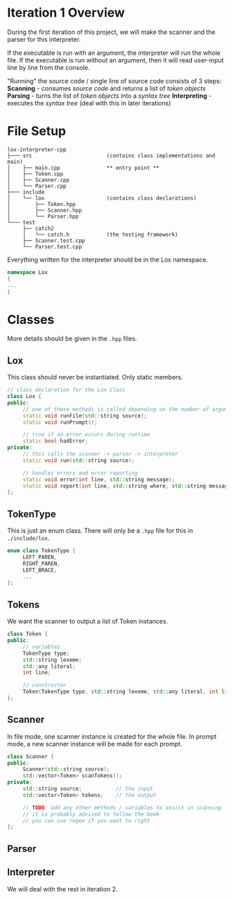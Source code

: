# Iteration 1 Overview
During the first iteration of this project, we will make the scanner and the parser for this interpreter.

If the executable is run with an argument, the interpreter will run the whole file.
If the executable is run without an argument, then it will read user-input line by line from the console.

"Running" the source code / single line of source code consists of 3 steps:
**Scanning** - consumes *source code* and returns a list of *token objects*
**Parsing** - turns the list of *token objects* into a *syntax tree*
**Interpreting** - executes the *syntax tree* (deal with this in later iterations)

# File Setup
```
lox-interpreter-cpp
├─── src                        (contains class implementations and main)
│    ├── main.cpp               ** entry point **
│    ├── Token.cpp              
│    ├── Scanner.cpp
│    └── Parser.cpp
├─── include
│    └── lox                    (contains class declarations)
│        ├── Token.hpp
│        ├── Scanner.hpp        
│        └── Parser.hpp
└─── test
     ├── catch2
     │   └── catch.h            (the testing framework)
     ├── Scanner.test.cpp
     └── Parser.test.cpp
```
Everything written for the interpreter should be in the Lox namespace.

```cpp
namespace Lox
{
...
}
```
# Classes
More details should be given in the `.hpp` files.
## Lox
This class should never be instantiated. Only static members.
```cpp
// class declaration for the Lox Class
class Lox {
public:
     // one of these methods is called depending on the number of arguments when running the executable
     static void runFile(std::string source);
     static void runPrompt();

     // true if an error occurs during runtime
     static bool hadError;
private: 
     // this calls the scanner -> parser -> interpreter
     static void run(std::string source); 

     // handles errors and error reporting
     static void error(int line, std::string message);
     static void report(int line, std::string where, std::string message);
};
```

## TokenType
This is just an enum class. There will only be a `.hpp` file for this in `./include/lox`.
```cpp
enum class TokenType {
     LEFT_PAREN,
     RIGHT_PAREN,
     LEFT_BRACE,
     ...
};
```

## Tokens
We want the scanner to output a list of Token instances.
```cpp
class Token {
public:
     // variables
     TokenType type;
     std::string lexeme;
     std::any literal;
     int line;

     // constructor
     Token(TokenType type, std::string lexeme, std::any literal, int line);
};
```

## Scanner
In file mode, one scanner instance is created for the whole file.
In prompt mode, a new scanner instance will be made for each prompt.
```cpp
class Scanner {
public:
     Scanner(std::string source);
     std::vector<Token> scanTokens();
private:
     std::string source;           // the input
     std::vector<Token> tokens;    // the output

     // TODO: add any other methods / variables to assist in scanning
     // it is probably advised to follow the book
     // you can use regex if you want to right
};
```

## Parser

## Interpreter
We will deal with the rest in iteration 2.